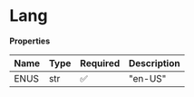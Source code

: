 # Lang

**Properties**

| Name | Type | Required | Description |
| :--- | :--- | :------- | :---------- |
| ENUS | str  | ✅       | "en-US"     |

<!-- This file was generated by liblab | https://liblab.com/ -->
